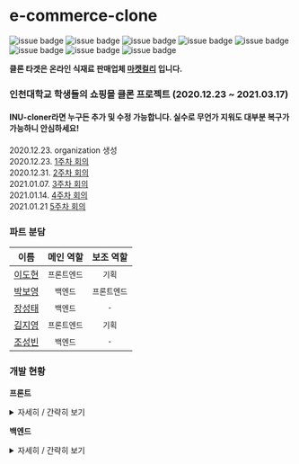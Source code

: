 # e-commerce-clone

![issue badge](https://img.shields.io/badge/Python-4c82a6)
![issue badge](https://img.shields.io/badge/Django-064217)
![issue badge](https://img.shields.io/badge/HTML-eb5b0e)
![issue badge](https://img.shields.io/badge/CSS-1e9be3)
![issue badge](https://img.shields.io/badge/JavaScript-ffee00)
![issue badge](https://img.shields.io/badge/AWS-ff9d00)
![issue badge](https://img.shields.io/badge/Windows10-0b1a7a)
![issue badge](https://img.shields.io/badge/MacOS-f9faf5)

__클론 타겟은 온라인 식재료 판매업체 [마켓컬리](https://www.kurly.com) 입니다.__


### 인천대학교 학생들의 쇼핑몰 클론 프로젝트 (2020.12.23 ~ 2021.03.17)   

#### INU-cloner라면 누구든 추가 및 수정 가능합니다. 실수로 무언가 지워도 대부분 복구가 가능하니 안심하세요!
2020.12.23. organization 생성   
2020.12.23. [1주차 회의](https://github.com/e-commerce-clone/e-commerce-clone/blob/main/MOM/1st_week.pdf)  
2020.12.31. [2주차 회의](https://github.com/e-commerce-clone/e-commerce-clone/blob/main/MOM/2nd_week.pdf)  
2021.01.07. [3주차 회의](https://github.com/e-commerce-clone/e-commerce-clone/blob/main/MOM/3rd_week.pdf)  
2021.01.14. [4주차 회의](https://github.com/e-commerce-clone/e-commerce-clone/blob/main/MOM/4th_week.pdf)  
2021.01.21 [5주차 회의](https://github.com/e-commerce-clone/e-commerce-clone/blob/main/MOM/5th_week.pdf)    
   
### 파트 분담   
| 이름  |  메인 역할  | 보조 역할 |
|:----:|:-------:|:-------:|
| [이도현](https://github.com/ksmfou98) | `프론트엔드` | `기획` |
| [박보영](https://github.com/boyouth) | `백엔드` | `프론트엔드` |
| [장성태](https://github.com/mungiyo) | `백엔드` | `-` |
| [김지영](https://github.com/Jeong-jeong)  | `프론트엔드` | `기획` |
| [조성빈](https://github.com/JO-SB)  | `백엔드` | `-` |   

### 개발 현황

**프론트**  

<details>
<summary>자세히 / 간략히 보기</summary>
<div markdown="1">
   
* 메인페이지  Header, footer 구현  
* 로그인페이지 구현  
* 회원 가입 페이지 구현  
* 주소검색 구현  
* 아이디, 비밀번호 유효성 검사 구현 
* 메인페이지 nav바 상단바 고정 구현
* 메인페이지 상단 위로 올리기 아이콘 생성
* 메인페이지 오른쪽 스크롤 광고 구현
* 장바구니 페이지 구현
* 기본 배송지 변경 추가
* 배송지 수정 추가
* 아이디 찾기, 비밀번호 찾기 페이지 구현
* 상품리스트 페이지구현
* 상품 상세보기 페이지 구현
* 상품 수량,적립금,가격 변경 기능 추가
* 상품 이미지 무한 슬라이드 구현
* 관리자 페이지(상품등록) 구현 , 글자수 제한기능, 이미지 업로드 기능 추가
* 관리자 페이지 왼쪽 스크롤 메뉴 구현

</div>
</details>
  
**백엔드** 

<details>
<summary>자세히 / 간략히 보기</summary>
<div markdown="1">
   
* 로그인기능 구현
* 회원가입 기능 구현
* DB 생성
* 아이디, 이메일 중복확인 구현
* 회원가입 이메일 인증 기능 구현
* 아이디 찾기 , 비밀번호 찾기 구현
* 장바구니 기능 구현
* 상품리스트 데이터 추가 기능 구현
* 상품리스트 DB 설계
* 비밀번호 찾기 이메일 인증 기능 

</div>
</details>
